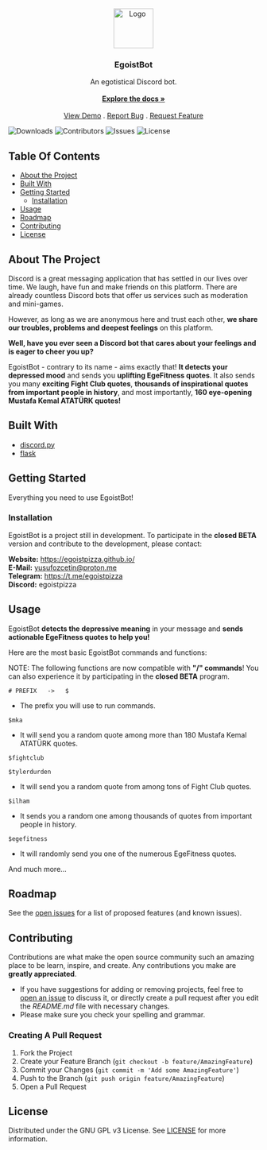 <br/>
<p align="center">
  <a href="https://github.com/egoistpizza/EgoistBot">
    <img src="https://avatars.githubusercontent.com/u/76704912?s=400&u=3b975c3a5ed38bbe5f03115c3035bab48313ff0d&v=4" alt="Logo" width="80" height="80">
  </a>

  <h3 align="center">EgoistBot</h3>

  <p align="center">
    An egotistical Discord bot.
    <br/>
    <br/>
    <a href="https://github.com/egoistpizza/EgoistBot"><strong>Explore the docs »</strong></a>
    <br/>
    <br/>
    <a href="https://github.com/egoistpizza/EgoistBot">View Demo</a>
    .
    <a href="https://github.com/egoistpizza/EgoistBot/issues">Report Bug</a>
    .
    <a href="https://github.com/egoistpizza/EgoistBot/issues">Request Feature</a>
  </p>
</p>

![Downloads](https://img.shields.io/github/downloads/egoistpizza/EgoistBot/total) ![Contributors](https://img.shields.io/github/contributors/egoistpizza/EgoistBot?color=dark-green) ![Issues](https://img.shields.io/github/issues/egoistpizza/EgoistBot) ![License](https://img.shields.io/github/license/egoistpizza/EgoistBot) 

## Table Of Contents

* [About the Project](#about-the-project)
* [Built With](#built-with)
* [Getting Started](#getting-started)
  * [Installation](#installation)
* [Usage](#usage)
* [Roadmap](#roadmap)
* [Contributing](#contributing)
* [License](#license)

## About The Project

Discord is a great messaging application that has settled in our lives over time. We laugh, have fun and make friends on this platform. There are already countless Discord bots that offer us services such as moderation and mini-games.

However, as long as we are anonymous here and trust each other, **we share our troubles, problems and deepest feelings** on this platform.

**Well, have you ever seen a Discord bot that cares about your feelings and is eager to cheer you up?**

EgoistBot - contrary to its name - aims exactly that! **It detects your depressed mood** and sends you **uplifting EgeFitness quotes**. It also sends you many **exciting Fight Club quotes**, **thousands of inspirational quotes from important people in history**, and most importantly, **160 eye-opening Mustafa Kemal ATATÜRK quotes!**

## Built With



* [discord.py](https://discordpy.readthedocs.io/en/stable/)
* [flask](https://flask.palletsprojects.com/en/2.1.x/)

## Getting Started

Everything you need to use EgoistBot!

### Installation

EgoistBot is a project still in development. To participate in the **closed BETA** version and contribute to the development, please contact:

**Website:** https://egoistpizza.github.io/                               
**E-Mail:** yusufozcetin@proton.me                                   
**Telegram:** https://t.me/egoistpizza                               
**Discord:** egoistpizza

## Usage

EgoistBot **detects the depressive meaning** in your message and **sends actionable EgeFitness quotes to help you!**

Here are the most basic EgoistBot commands and functions:

NOTE: The following functions are now compatible with **"/" commands**! You can also experience it by participating in the **closed BETA** program.

```
# PREFIX   ->   $
```
* The prefix you will use to run commands.

```
$mka
```
* It will send you a random quote among more than 180 Mustafa Kemal ATATÜRK quotes. 

```
$fightclub
``` 
```
$tylerdurden
```
* It will send you a random quote from among tons of Fight Club quotes.
 
```
$ilham
```
* It sends you a random one among thousands of quotes from important people in history.

```
$egefitness
```
* It will randomly send you one of the numerous EgeFitness quotes.

And much more...

## Roadmap

See the [open issues](https://github.com/egoistpizza/EgoistBot/issues) for a list of proposed features (and known issues).

## Contributing

Contributions are what make the open source community such an amazing place to be learn, inspire, and create. Any contributions you make are **greatly appreciated**.
* If you have suggestions for adding or removing projects, feel free to [open an issue](https://github.com/egoistpizza/EgoistBot/issues/new) to discuss it, or directly create a pull request after you edit the *README.md* file with necessary changes.
* Please make sure you check your spelling and grammar.

### Creating A Pull Request

1. Fork the Project
2. Create your Feature Branch (`git checkout -b feature/AmazingFeature`)
3. Commit your Changes (`git commit -m 'Add some AmazingFeature'`)
4. Push to the Branch (`git push origin feature/AmazingFeature`)
5. Open a Pull Request

## License

Distributed under the GNU GPL v3 License. See [LICENSE](https://github.com/egoistpizza/EgoistBot/blob/main/LICENSE) for more information.
